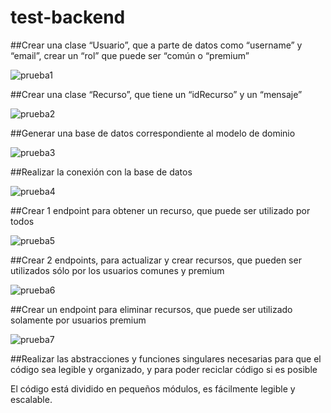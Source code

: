 # test-backend

##Crear una clase “Usuario”, que a parte de datos como “username” y “email”, crear un “rol” que puede ser “común o “premium”

![prueba1](https://user-images.githubusercontent.com/102425176/204873331-5399a608-d492-482d-8fc9-2afa59d6dd51.png)

##Crear una clase “Recurso”, que tiene un “idRecurso” y un “mensaje”

![prueba2](https://user-images.githubusercontent.com/102425176/204873417-8403aad4-4dfd-4c45-9cac-457aed950914.png)

##Generar una base de datos correspondiente al modelo de dominio

![prueba3](https://user-images.githubusercontent.com/102425176/204873460-dc8fd2e3-cf7d-4a63-8e1d-a8f81567b0a7.png)

##Realizar la conexión con la base de datos

![prueba4](https://user-images.githubusercontent.com/102425176/204873516-b92da3fa-9018-4c7d-887f-b645d2782403.png)

##Crear 1 endpoint para obtener un recurso, que puede ser utilizado por todos

![prueba5](https://user-images.githubusercontent.com/102425176/204873553-5b806a6c-29ee-458f-a108-8b4d86dbfee4.png)

##Crear 2 endpoints, para actualizar y crear recursos, que pueden ser utilizados sólo por los usuarios comunes y premium

![prueba6](https://user-images.githubusercontent.com/102425176/204873617-c1b7d803-954e-44f1-b339-7b74c6d09d0d.png)

##Crear un endpoint para eliminar recursos, que puede ser utilizado solamente por usuarios premium

![prueba7](https://user-images.githubusercontent.com/102425176/204873692-26676ffe-cfb8-4497-9b0c-be3e87d83e90.png)

##Realizar las abstracciones y funciones singulares necesarias para que el código sea legible y organizado, y para poder reciclar código si es posible

El código está dividido en pequeños módulos, es fácilmente legible y escalable.
